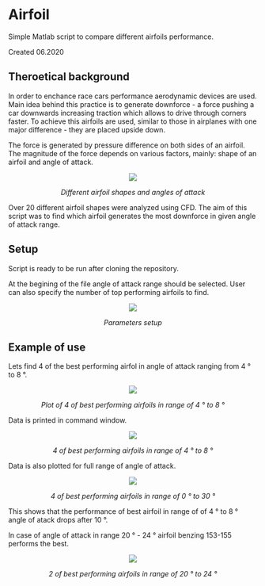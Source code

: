 # Airfoil
Simple Matlab script to compare different airfoils performance.

Created 06.2020

## Theroetical background
In order to enchance race cars performance aerodynamic devices are used. Main idea behind this practice is to generate downforce - a force pushing a car downwards increasing traction which allows to drive through corners faster. To achieve this airfoils are used, similar to those in airplanes with one major difference - they are placed upside down. 

The force is generated by pressure difference on both sides of an airfoil. The magnitude of the force depends on various factors, mainly: shape of an airfoil and angle of attack.

<p align="center">
  <img src="https://user-images.githubusercontent.com/83305684/119733334-a98f6780-be79-11eb-93da-ca73bb58a80b.png" />
</p>
<p align="center">
  <em>Different airfoil shapes and angles of attack</em>
</p>

Over 20 different airfoil shapes were analyzed using CFD. The aim of this script was to find which airfoil generates the most downforce in given angle of attack range.

## Setup
Script is ready to be run after cloning the repository.

At the begining of the file angle of attack range should be selected. User can also specify the number of top performing airfoils to find.

<p align="center">
  <img src="https://user-images.githubusercontent.com/83305684/119733988-93ce7200-be7a-11eb-9ad4-3c6c93036e3a.png" />
</p>
<p align="center">
  <em>Parameters setup</em>
</p>

## Example of use

Lets find 4 of the best performing airfol in angle of attack ranging from 4 &deg; to 8 &deg;.

<p align="center">
  <img src="https://user-images.githubusercontent.com/83305684/119734475-5b7b6380-be7b-11eb-8519-60bf8a1b56cb.png" />
</p>
<p align="center">
  <em>Plot of 4 of best performing airfoils in range of 4 &deg; to 8 &deg;</em>
</p>

Data is printed in command window.

<p align="center">
  <img src="https://user-images.githubusercontent.com/83305684/119734585-82399a00-be7b-11eb-898c-bdadad711fc5.png" />
</p>
<p align="center">
  <em>4 of best performing airfoils in range of 4 &deg; to 8 &deg;</em>
</p>

Data is also plotted for full range of angle of attack.

<p align="center">
  <img src="https://user-images.githubusercontent.com/83305684/119735204-4521d780-be7c-11eb-8e7e-12b897885ef0.png" />
</p>
<p align="center">
  <em>4 of best performing airfoils in range of 0 &deg; to 30 &deg;</em>
</p>

This shows that the performance of best airfoil in range of of 4 &deg; to 8 &deg; angle of atack drops after 10 &deg;.

In case of angle of attack in range 20 &deg; - 24 &deg; airfoil benzing 153-155 performs the best.

<p align="center">
  <img src="https://user-images.githubusercontent.com/83305684/119735688-017b9d80-be7d-11eb-8b4a-72212c0deeb7.png" />
</p>
<p align="center">
  <em>2 of best performing airfoils in range of 20 &deg; to 24 &deg;</em>
</p>
